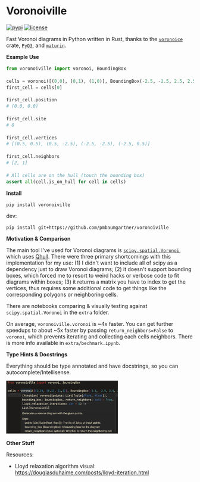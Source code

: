 # Voronoiville

[![pypi](https://img.shields.io/pypi/v/voronoiville.svg)](https://pypi.python.org/pypi/voronoiville)
[![license](https://img.shields.io/github/license/pmbaumgartner/voronoiville.svg)](https://github.com/pmbaumgartner/voronoiville/blob/main/LICENSE)

Fast Voronoi diagrams in Python written in Rust, thanks to the [`voronoice`](https://crates.io/crates/voronoice) crate, [`PyO3`](https://pyo3.rs/), and [`maturin`](https://maturin.rs/).

**Example Use**

```python
from voronoiville import voronoi, BoundingBox

cells = voronoi([(0,0), (0,1), (1,0)], BoundingBox(-2.5, -2.5, 2.5, 2.5))
first_cell = cells[0]

first_cell.position
# (0.0, 0.0)

first_cell.site
# 0

first_cell.vertices
# [(0.5, 0.5), (0.5, -2.5), (-2.5, -2.5), (-2.5, 0.5)]

first_cell.neighbors
# [2, 1]

# All cells are on the hull (touch the bounding box)
assert all(cell.is_on_hull for cell in cells)
```

**Install**

```
pip install voronoiville
```

dev:

```
pip install git+https://github.com/pmbaumgartner/voronoiville
```

**Motivation & Comparison**

The main tool I've used for Voronoi diagrams is [`scipy.spatial.Voronoi`](https://docs.scipy.org/doc/scipy/reference/generated/scipy.spatial.Voronoi.html), which uses [Qhull](http://www.qhull.org/). There were three primary shortcomings with this implementation for my use: (1) I didn't want to include all of scipy as a dependency just to draw Voronoi diagrams; (2) it doesn't support bounding boxes, which forced me to resort to weird hacks or verbose code to fit diagrams within boxes; (3) it returns a matrix you have to index to get the vertices, thus requires some additional code to get things like the corresponding polygons or neighboring cells.

There are notebooks comparing & visually testing against `scipy.spatial.Voronoi` in the `extra` folder. 

On average, `voronoiville.voronoi` is ~4x faster. You can get further speedups to about ~5x faster by passing `return_neighbors=False` to `voronoi`, which prevents iterating and collecting each cells neighbors. There is more info available in `extra/bechmark.ipynb`.

**Type Hints & Docstrings**

Everything should be type annotated and have docstrings, so you can autocomplete/Intellisense.

<img src="extra/vscode_example.png" width="300">

**Other Stuff**

Resources:
- Lloyd relaxation algorithm visual: https://douglasduhaime.com/posts/lloyd-iteration.html